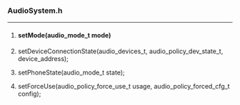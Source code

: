 ### AudioSystem.h

***

1. #### setMode(audio_mode_t mode)

2. setDeviceConnectionState(audio_devices_t, audio_policy_dev_state_t, device_address);

3. setPhoneState(audio_mode_t state);

4.  setForceUse(audio_policy_force_use_t usage, audio_policy_forced_cfg_t config);
